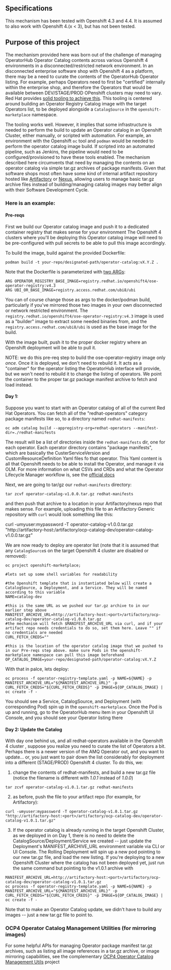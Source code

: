 
## Specifications

This mechanism has been tested with Openshift 4.3 and 4.4. It is assumed to also work with Openshift 4.(x < 3), but has not been tested.

## Purpose of this project

The mechanism provided here was born out of the challenge of managing OperatorHub Operator Catalog contents across various Openshift 4 environments in a disconnected/restricted network environment. In an disconnected enterprise software shop with Openshift 4 as a platform, there may be a need to curate the contents of the OperatorHub Operator listing. For example, perhaps Operators need to first be "certified" internally within the enterprise shop, and therefore the Operators that would be available between DEV/STAGE/PROD OPenshift clusters may need to vary. Red Hat provides [solid tooling to achieve this](https://docs.openshift.com/container-platform/4.3/operators/olm-restricted-networks.html). This tooling is  centered around building an Operator Registry Catalog image with the target Operators list, to be deployed alongside a `CatalogSource` in the `openshift-marketplace` namespace. 

The tooling works well. However, it implies that some infrastructure is needed to perform the build to update an Operator catalog in an Openshift Cluster, either manually, or scripted with automation. For example, an environment with the Openshift `oc` tool and `podman` would be needed to perform the operator catalog image build. If scripted into an automated pipeline, such as Jenkins, the pipeline would need to be configured/provisioned to have these tools enabled. The mechanism described here circumvents that need by managing the contents on an operator catalog via simple tar.gz archives of package manifests. Given that software shops most often have some kind of internal artifact repository hosted like [Artifactory](https://jfrog.com/artifactory/) or [Nexus](https://www.sonatype.com/product-nexus-repository), allowing users to manage basic tar.gz archive files instead of building/managing catalog images may better align with their Software Development Cycle. 



### Here is an example:

#### Pre-reqs
First we build our Operator catalog image and push it to a dedicated container registry that makes sense for your environment The Openshift 4 clusters where you'll be deploying this Operator catalog image will need to be pre-configured with pull secrets to be able to pull this image accordingly. 

To build the image, build against the provided Dockerfile:
```
podman build -t your-repo/designated-path/operator-catalog:vX.Y.Z . 
```
Note that the Dockerfile is parameterized with [two ARGs](https://github.com/ldojo/ocp4-operator-catalog-pipeline/blob/master/Dockerfile#L1):
```
ARG OPERATOR_REGISTRY_BASE_IMAGE=registry.redhat.io/openshift4/ose-operator-registry:v4.3
ARG UBI_OR_BASE_IMAGE=registry.access.redhat.com/ubi8/ubi
```
You can of course change those as args to the docker/podman build, particularly if you've mirrored those two images in your own disconnected or network restricted environment. The `registry.redhat.io/openshift4/ose-operator-registry:v4.3` image is used as a "builder" image to extract some needed binaries from, and the `registry.access.redhat.com/ubi8/ubi` is used as the base image for the build.

With the image built, push it to the proper docker registry where an Openshift deployment will be able to pull it. 

NOTE: we do this pre-req step to build the ose-operator-registry image only *once*. Once it is deployed, we don't need to rebuild it. It acts as a "container" for the operator listing the OperatorHub interface will provide, but we won't need to rebuild it to change the listing of operators. We point the container to the proper tar.gz package manifest archive to fetch and load instead. 

#### Day 1: 

Suppose you want to start with an Operator catalog of all of the current Red Hat Operators. You can fetch all of the "redhat-operators" category package manifests like so, to a directory named `redhat-manifests`:
```
oc adm catalog build --appregistry-org=redhat-operators --manifest-dir=./redhat-manifests
```

The result will be a list of directories inside the `redhat-manifests` dir, one for each operator. Each operator directory contains "package manifests", which are basically the CusterServiceVersion and CustomResourceDefinition Yaml files fo that operator. This Yaml content is all that Openshift needs to be able to install the Operator, and manage it via OLM. For more information on what CSVs and CRDs and what the Operator Lifecycle Manager workflow is, see the [official docs](https://docs.openshift.com/container-platform/4.3/operators/understanding_olm/olm-understanding-olm.html)

Next, we are going to tar/gz our `redhat-manifests` directory:
```
tar zcvf operator-catalog-v1.0.0.tar.gz redhat-manifests
```

and then push that archive to a location in your Artifactory/nexus repo that makes sense. For example, uploading this file to an Artifactory Generic repository with `curl` would look something like this:

curl -umyuser:mypassword -T operator-catalog-v1.0.0.tar.gz "http://artifactory-host:<port>/artifactory/ocp-catalog-dev/operator-catalog-v1.0.0.tar.gz"

We are now ready to deploy are operator list (note that it is assumed that any `CatalogSource`s on the target Openshift 4 cluster are disabled or removed):

```
oc project openshift-marketplace;

#lets set up some shell variables for readability

#the Openshift template that is instantiated below will create a CatalogSource, a Deployment, and a Service. They will be named according to this variable
NAME=catalog-dev

#this is the same URL as we pushed our tar.gz archive to in our earlier step above
MANIFEST_ARCHIVE_URL=http://artifactory-host:<port>/artifactory/ocp-catalog-dev/operator-catalog-v1.0.0.tar.gz
#the mechanism will fetch $MANIFEST_ARCHIVE_URL via curl, and if your artifact repo needs credentials to do so, set them here. Leave "" if no credentials are needed
CURL_FETCH_CREDS=""

#this is the location of the operator catalog image that we pushed to in our Pre-reqs step above. make sure Pods in the openshift-marketplace namespace can pull this image beforehand
OP_CATALOG_IMAGE=your-repo/designated-path/operator-catalog:vX.Y.Z
```

With that in palce, lets deploy:
```
oc process -f operator-registry-template.yaml -p NAME=${NAME} -p MANIFEST_ARCHIVE_URL="${MANIFEST_ARCHIVE_URL}" -p CURL_FETCH_CREDS="${CURL_FETCH_CREDS}" -p IMAGE=${OP_CATALOG_IMAGE} | oc create -f -
```

You should see a Service, CatalogSource, and Deployment (with corresponding Pod) spin up in the `openshift-marketplace`. 
Once the Pod is up and running, go to the OperatorHub menu item in your Openshift UI Console, and you should see your Operator listing there


#### Day 2: Update the Catalog

With day one behind us, and all redhat-operators available in the Openshift 4 cluster , suppose you realize you need to curate the list of Operators a bit. Perhaps there is a newer version of the AMQ Operator out, and you want to update... or, you just want to pair down the list considerably for deployment into a different (STAGE/PROD) Openshift 4 cluster. To do this, we:
1. change the contents of redhat-manifests, and build a new tar.gz file (notice the filename is different with *1.0.1* instead of *1.0.0*)
```
tar zcvf operator-catalog-v1.0.1.tar.gz redhat-manifests
```

2. as before, push the file to your artifact repo (for example, for Artifactory):
```
curl -umyuser:mypassword -T operator-catalog-v1.0.1.tar.gz "http://artifactory-host:<port>/artifactory/ocp-catalog-dev/operator-catalog-v1.0.1.tar.gz"
```

3. If the operator catalog is already running in the target Openshift Cluster, as we deployed in on Day 1, there is no need to delete the CatalogSource/Deployment/Service we created -- just update the Deployment's MANIFEST_ARCHIVE_URL environment variable via CLI or UI Console. The Rolling Deployment will spin up a new pod pointing to our new tar.gz file, and load the new listing. If you're deploying to a new Openshift Cluster where the catalog has not been deployed yet, just run the same command but pointing to the v1.0.1 archive with 
```
MANIFEST_ARCHIVE_URL=http://artifactory-host:<port>/artifactory/ocp-catalog-dev/operator-catalog-v1.0.1.tar.gz
oc process -f operator-registry-template.yaml -p NAME=${NAME} -p MANIFEST_ARCHIVE_URL="${MANIFEST_ARCHIVE_URL}" -p CURL_FETCH_CREDS="${CURL_FETCH_CREDS}" -p IMAGE=${OP_CATALOG_IMAGE} | oc create -f -
```

Note that to make an Operator Catalog update, we didn't have to build any images -- just a new tar.gz file to point to. 

### OCP4 Operator Catalog Management Utilities (for mirroring images)
For some helpful APIs for managing Operator package manifest tar.gz archives, such as listing all image references in a tar.gz archive, or image mirroring capabilities, see the complementary [OCP4 Operator Catalog Management Utils](https://github.com/ldojo/ocp4-operator-catalog-management-utils) project
